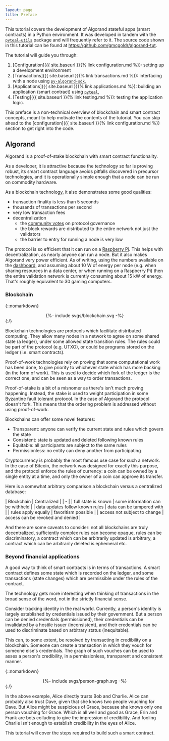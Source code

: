 ```yaml
---
layout: page
title: Preface
---
```


This tutorial covers the development of Algorand stateful apps (smart contracts) in a Python environment.
It was developed in tandem with the [`pyteal-utils`](https://github.com/gmcgoldr/pyteal-utils) package and will frequently refer to it.
The source code shown in this tutorial can be found at <https://github.com/gmcgoldr/algorand-tut>.

The tutorial will guide you through:

1. [Configuration]({{ site.baseurl }}{% link configuration.md %}):
   setting up a development environment
2. [Transactions]({{ site.baseurl }}{% link transactions.md %}):
   interfacing with a node using [`py-algorand-sdk`](https://github.com/algorand/py-algorand-sdk),
3. [Applications]({{ site.baseurl }}{% link applications.md %}):
   building an application (smart contract) using [`pyteal`](https://github.com/algorand/pyteal),
4. [Testing]({{ site.baseurl }}{% link testing.md %}):
   testing the application logic.

This preface is a non-technical overview of blockchain and smart contract concepts,
meant to help motivate the contents of the tutorial.
You can skip ahead to the [configuration]({{ site.baseurl }}{% link configuration.md %}) section to get right into the code.

## Algorand

Algorand is a proof-of-stake blockchain with smart contract functionality.

As a developer, it is attractive because the technology so far is proving robust,
its smart contract language avoids pitfalls discovered in precursor technologies,
and it is operationally simple enough that a node can be run on commodity hardware.

As a blockchain technology, it also demonstrates some good qualities:

- transaction finality is less than 5 seconds
- thousands of transactions per second
- very low transaction fees
- decentralization
  - the [community votes](https://governance.algorand.foundation) on protocol governance
  - the block rewards are distributed to the entire network not just the validators
  - the barrier to entry for running a node is very low

The protocol is so efficient that it can run on a [Raspberry Pi](https://developer.algorand.org/tutorials/development-on-algorand-using-raspberry-pi-part-1/).
This helps with decentralization, as nearly anyone can run a node.
But it also makes Algorand very power efficient.
As of writing, using the numbers available on the [dashboard](https://metrics.algorand.org/),
and assuming about 10 W of energy per node
(e.g. when sharing resources in a data center, or when running on a Raspberry Pi)
then the entire validation network is currently consuming about 15 kW of energy.
That's roughly equivalent to 30 gaming computers.

### Blockchain

{::nomarkdown}<center>{%- include svgs/blockchain.svg -%}</center>{:/}

Blockchain technologies are protocols which facilitate distributed computing.
They allow many nodes in a network to agree on some shared state (a ledger),
under some allowed state transition rules.
The rules could be part of the protocol (e.g. UTXO),
or could be programs stored on the ledger (i.e. smart contracts).

Proof-of-work technologies rely on proving that some computational work has been done,
to give priority to whichever state which has more backing (in the form of work).
This is used to decide which fork of the ledger is the correct one,
and can be seen as a way to order transactions.

Proof-of-stake is a bit of a misnomer as there's isn't much proving happening.
Instead, the stake is used to weight participation in some Byzantine fault tolerant protocol.
In the case of Algorand the protocol doesn't fork.
This means that the ordering problem is addressed without using proof-of-work.

Blockchains can offer some novel features:

- Transparent: anyone can verify the current state and rules which govern the state
- Consistent: state is updated and deleted following known rules
- Equitable: all participants are subject to the same rules
- Permissionless: no entity can deny another from participating

Cryptocurrency is probably the most famous use case for such a network.
In the case of Bitcoin, the network was designed for exactly this purpose,
and the protocol enforce the rules of currency:
a coin can be owned by a single entity at a time,
and only the owner of a coin can approve its transfer.

Here is a somewhat arbitrary comparison a blockchain versus a centralized database:

| Blockchain | Centralized |
| - |
| full state is known | some information can be withheld |
| data updates follow known rules | data can be tampered with |
| rules apply equally | favoritism possible |
| access not subject to change | access can be revoked and denied |

And there are some caveats to consider:
not all blockchains are truly decentralized,
sufficiently complex rules can become opaque,
rules can be discriminatory,
a contract which can be arbitrarily updated is arbitrary,
a contract which can be arbitrarily deleted is ephemeral
etc.

### Beyond financial applications

A good way to think of  smart contracts is in terms of transactions.
A smart contract defines some state which is recorded on the ledger,
and some transactions (state changes) which are permissible under the rules of the contract.

The technology gets more interesting when thinking of transactions in the broad sense of the word,
not in the strictly financial sense.

Consider tracking identity in the real world.
Currently, a person's identity is largely established by credentials issued by their government.
But a person can be denied credentials (permissioned),
their credentials can be invalidated by a hostile issuer (inconsistent),
and their credentials can be used to discriminate based on arbitrary status (inequitable).

This can, to some extent, be resolved by transacting in credibility on a blockchain.
Someone can create a transaction in which they vouch for someone else's credentials.
The graph of such vouches can be used to asses a person's credibility,
in a permissionless, transparent and consistent manner.

{::nomarkdown}<center>{%- include svgs/person-graph.svg -%}</center>{:/}

In the above example,
Alice directly trusts Bob and Charlie.
Alice can probably also trust Dave,
given that she knows two people vouching for Dave.
But Alice might be suspicious of Grace,
because she knows only one person vouching for Grace.
Which is all well and good as Grace, Erin and Frank are bots colluding to give the impression of credibility.
And fooling Charlie isn't enough to establish credibility in the eyes of Alice.

This tutorial will cover the steps required to build such a smart contract.
